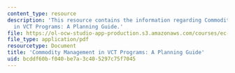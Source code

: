 ```yaml
---
content_type: resource
description: 'This resource contains the information regarding Commodity Management
  in VCT Programs: A Planning Guide.'
file: https://ol-ocw-studio-app-production.s3.amazonaws.com/courses/ec-s11-engineering-capacity-in-community-based-healthcare-fall-2005/bcddf60bf040be7a3c405297c75f7045_MITEC_S11F05_vct_rpm.pdf
file_type: application/pdf
resourcetype: Document
title: 'Commodity Management in VCT Programs: A Planning Guide'
uid: bcddf60b-f040-be7a-3c40-5297c75f7045
---
```

